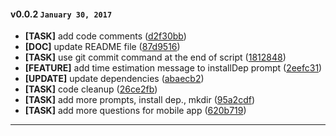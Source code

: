 
#### v0.0.2 `January 30, 2017`
- **[TASK]** add code comments ([d2f30bb](https://github.com/pixelant/pxa/commit/d2f30bb))
- **[DOC]** update README file ([87d9516](https://github.com/pixelant/pxa/commit/87d9516))
- **[TASK]** use git commit command at the end of script ([1812848](https://github.com/pixelant/pxa/commit/1812848))
- **[FEATURE]** add time estimation message to installDep prompt ([2eefc31](https://github.com/pixelant/pxa/commit/2eefc31))
- **[UPDATE]** update dependencies ([abaecb2](https://github.com/pixelant/pxa/commit/abaecb2))
- **[TASK]** code cleanup ([26ce2fb](https://github.com/pixelant/pxa/commit/26ce2fb))
- **[TASK]** add more prompts, install dep., mkdir ([95a2cdf](https://github.com/pixelant/pxa/commit/95a2cdf))
- **[TASK]** add more questions for mobile app ([620b719](https://github.com/pixelant/pxa/commit/620b719))

***
